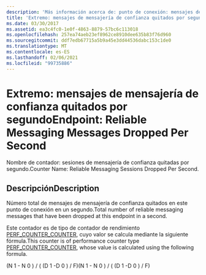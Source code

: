 ```yaml
---
description: 'Más información acerca de: punto de conexión: mensajes de mensajería de confianza quitados por segundo'
title: 'Extremo: mensajes de mensajería de confianza quitados por segundo'
ms.date: 03/30/2017
ms.assetid: ea3c4fc0-1e0f-4863-8879-57bc6c113018
ms.openlocfilehash: 257ea74aeb23ef8962ce8910dee635b83f76d960
ms.sourcegitcommit: ddf7edb67715a5b9a45e3dd44536dabc153c1de0
ms.translationtype: MT
ms.contentlocale: es-ES
ms.lasthandoff: 02/06/2021
ms.locfileid: "99735886"
---
```

# <a name="endpoint-reliable-messaging-messages-dropped-per-second"></a><span data-ttu-id="75e90-103">Extremo: mensajes de mensajería de confianza quitados por segundo</span><span class="sxs-lookup"><span data-stu-id="75e90-103">Endpoint: Reliable Messaging Messages Dropped Per Second</span></span>

<span data-ttu-id="75e90-104">Nombre de contador: sesiones de mensajería de confianza quitadas por segundo.</span><span class="sxs-lookup"><span data-stu-id="75e90-104">Counter Name: Reliable Messaging Sessions Dropped Per Second.</span></span>  
  
## <a name="description"></a><span data-ttu-id="75e90-105">Descripción</span><span class="sxs-lookup"><span data-stu-id="75e90-105">Description</span></span>  

 <span data-ttu-id="75e90-106">Número total de mensajes de mensajería de confianza quitados en este punto de conexión en un segundo.</span><span class="sxs-lookup"><span data-stu-id="75e90-106">Total number of reliable messaging messages that have been dropped at this endpoint in a second.</span></span>  
  
 <span data-ttu-id="75e90-107">Este contador es de tipo de contador de rendimiento [PERF_COUNTER_COUNTER](/previous-versions/windows/it-pro/windows-server-2003/cc740048(v=ws.10)), cuyo valor se calcula mediante la siguiente fórmula.</span><span class="sxs-lookup"><span data-stu-id="75e90-107">This counter is of performance counter type [PERF_COUNTER_COUNTER](/previous-versions/windows/it-pro/windows-server-2003/cc740048(v=ws.10)), whose value is calculated using the following formula.</span></span>  
  
 <span data-ttu-id="75e90-108">(N 1 - N 0 ) / ( (D 1 -D 0 ) / F)</span><span class="sxs-lookup"><span data-stu-id="75e90-108">(N 1 - N 0 ) / ( (D 1 -D 0 ) / F)</span></span>
